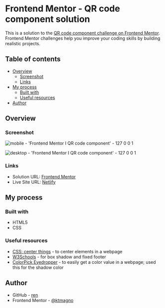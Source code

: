 # Frontend Mentor - QR code component solution

This is a solution to the [QR code component challenge on Frontend Mentor](https://www.frontendmentor.io/challenges/qr-code-component-iux_sIO_H). Frontend Mentor challenges help you improve your coding skills by building realistic projects.

## Table of contents

- [Overview](#overview)
  - [Screenshot](#screenshot)
  - [Links](#links)
- [My process](#my-process)
  - [Built with](#built-with)
  - [Useful resources](#useful-resources)
- [Author](#author)

## Overview

### Screenshot

![mobile - 'Frontend Mentor I QR code component' - 127 0 0 1](https://github.com/ktmagno/qr-code-component-main/assets/160462399/35fe633e-1ebb-43f9-b34d-870a356f6a1e)

![desktop - 'Frontend Mentor I QR code component' - 127 0 0 1](https://github.com/ktmagno/qr-code-component-main/assets/160462399/1c843214-0317-4d1f-a852-6e1a8d5f386d)

### Links

- Solution URL: [Frontend Mentor](https://www.frontendmentor.io/solutions/responsive-qr-code-component-using-css-xtS9St6UYX)
- Live Site URL: [Netlify](https://ktmagno-fem-qr-code.netlify.app/)

## My process

### Built with

- HTML5
- CSS

### Useful resources

- [CSS: center things](https://www.w3.org/Style/Examples/007/center.en.html) - to center elements in a webpage
- [W3Schools](https://www.w3schools.com/) - for box shadow and fixed footer
- [ColorPick Eyedropper](https://chromewebstore.google.com/detail/colorpick-eyedropper/ohcpnigalekghcmgcdcenkpelffpdolg) - to easily get a color value in a webpage; used this for the shadow color

## Author

- GitHub - [ren](https://github.com/ktmagno)
- Frontend Mentor - [@ktmagno](https://www.frontendmentor.io/profile/ktmagno)
